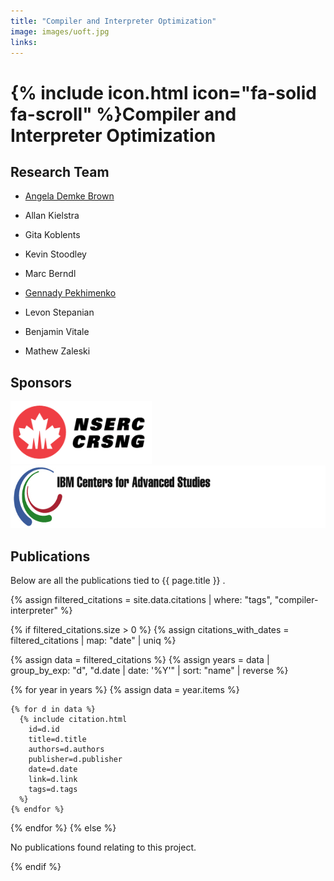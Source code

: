 ```yaml
---
title: "Compiler and Interpreter Optimization"
image: images/uoft.jpg
links:
---
```


# {% include icon.html icon="fa-solid fa-scroll" %}Compiler and Interpreter Optimization


## Research Team


- [Angela Demke Brown](https://www.cs.toronto.edu/~demke)
- Allan Kielstra
- Gita Koblents
- Kevin Stoodley
 
- Marc Berndl
- [Gennady Pekhimenko](https://www.cs.toronto.edu/~pekhimenko)
- Levon Stepanian
- Benjamin Vitale
- Mathew Zaleski
 
## Sponsors
  <div align="left" id="banner">
    <div class="inline-block">
        <img src ="/images/nserc.jpg" height="100px">
    </div>
    <div class="inline-block">
        <img src ="/images/ibm-advanced-studies.png" height="100px">
    </div>
</div> 

## Publications

Below are all the publications tied to {{ page.title }} .


{% assign filtered_citations = site.data.citations | where: "tags", "compiler-interpreter" %}

{% if filtered_citations.size > 0 %}
  {% assign citations_with_dates = filtered_citations | map: "date" | uniq %}

  {% assign data = filtered_citations %}
  {% assign years = data | group_by_exp: "d", "d.date | date: '%Y'" | sort: "name" | reverse %}

  {% for year in years %}
    {% assign data = year.items %}

    {% for d in data %}
      {% include citation.html
        id=d.id
        title=d.title
        authors=d.authors
        publisher=d.publisher
        date=d.date
        link=d.link
        tags=d.tags
      %}
    {% endfor %}
  {% endfor %}
{% else %}
  <p>No publications found relating to this project.</p>
{% endif %}
